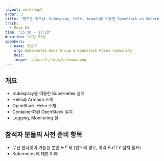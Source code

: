 ```yaml
---
layout: workshop2
order: 3
title: "핸즈온 워크샵: Kubespray, Helm, Armada를 이용한 OpenStack on Kubernetes 구축"
track:
  - Room E3
time: "15:30 ~ 17:20"
duration: 1시간 50분
speakers:
  - name: 안승규
    org: Kubernetes User Group & OpenStack Korea Community
    desc:
    image: ../assets/imgs/unknown.png
---
```

## 개요
- Kubespray를 이용한 Kubernetes 설치
- Helm과 Armada 소개 
- OpenStack-Helm 소개 
- Container화된 OpenStack 설치 
- Logging, Monitoring 설 

## 참석자 분들의 사전 준비 항목
- 무선 인터넷이 가능한 본인 노트북 (윈도의 경우, 미리 PuTTY 설치 필요)
- Kubernetes에 대한 이해 
